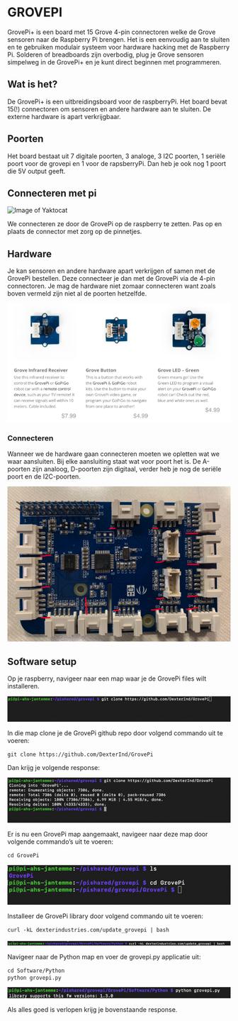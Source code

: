 
# GROVEPI

GrovePi+ is een board met 15 Grove 4-pin connectoren welke de Grove sensoren naar de Raspberry Pi brengen. Het is een eenvoudig aan te sluiten en te gebruiken modulair systeem voor hardware hacking met de Raspberry Pi. Solderen of breadboards zijn overbodig, plug je Grove sensoren simpelweg in de GrovePi+ en je kunt direct beginnen met programmeren.

## Wat is het? 

De GrovePi+ is een uitbreidingsboard voor de raspberryPi. Het board bevat 15(!) connectoren om sensoren en andere hardware aan te sluiten. De externe hardware is apart verkrijgbaar. 

## Poorten

Het board bestaat uit 7 digitale poorten, 3 analoge, 3 I2C poorten, 1 seriële poort voor de grovepi en 1 voor de rapsberryPi. Dan heb je ook nog 1 poort die 5V output geeft.

## Connecteren met pi

![Image of Yaktocat](https://seeeddoc.github.io/GrovePiPlus/img/GrovePi_Wiki_1.JPG)

We connecteren ze door de GrovePi op de raspberry te zetten. Pas op en plaats de connector met zorg op de pinnetjes.

## Hardware

Je kan sensoren en andere hardware apart verkrijgen of samen met de GrovePi bestellen. Deze connecteer je dan met de GrovePi via de 4-pin connectoren. Je mag de hardware niet zomaar connecteren want zoals boven vermeld zijn niet al de poorten hetzelfde. 

![Image of Yaktocat](https://github.com/gdmgent-1819-iot/labo-4-grovepi/blob/master/pictures/Hardware.png)

### Connecteren 

Wanneer we de hardware gaan connecteren moeten we opletten wat we waar aansluiten. Bij elke aansluiting staat wat voor poort het is. 
De A-poorten zijn analoog, D-poorten zijn digitaal, verder heb je nog de seriële poort en de I2C-poorten.

![Image of Yaktocat](https://github.com/gdmgent-1819-iot/labo-4-grovepi/blob/master/pictures/poorten.png)

## Software setup

Op je raspberry, navigeer naar een map waar je de GrovePi files wilt installeren.

![Image of Yaktocat](https://github.com/gdmgent-1819-iot/labo-4-grovepi/blob/master/pictures/code1.png)

In die map clone je de GrovePi github repo door volgend commando uit te voeren:
```
git clone https://github.com/DexterInd/GrovePi
```

Dan krijg je volgende response:

![Image of Yaktocat](https://github.com/gdmgent-1819-iot/labo-4-grovepi/blob/master/pictures/code2.png)

Er is nu een GrovePi map aangemaakt, navigeer naar deze map door volgende commando’s uit te voeren: 

```
cd GrovePi
```

![Image of Yaktocat](https://github.com/gdmgent-1819-iot/labo-4-grovepi/blob/master/pictures/code3.png)

Installeer de GrovePi library door volgend commando uit te voeren:

```
curl -kL dexterindustries.com/update_grovepi | bash
```

![Image of Yaktocat](https://github.com/gdmgent-1819-iot/labo-4-grovepi/blob/master/pictures/code4.png)

Navigeer naar de Python map en voer de grovepi.py applicatie uit:

```
cd Software/Python
python grovepi.py

```

![Image of Yaktocat](https://github.com/gdmgent-1819-iot/labo-4-grovepi/blob/master/pictures/code5.png)

Als alles goed is verlopen krijg je bovenstaande response.